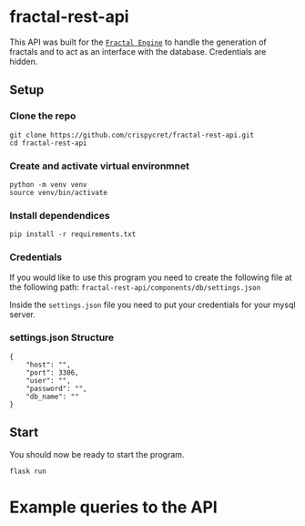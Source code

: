 # fractal-rest-api


This API was built for the [`Fractal Engine`](https://github.com/crispycret/fractal-webapp) to handle the generation of fractals and to act as an interface with the database.
Credentials are hidden.

## Setup

### Clone the repo
```
git clone https://github.com/crispycret/fractal-rest-api.git
cd fractal-rest-api
```

### Create and activate virtual environmnet
```
python -m venv venv
source venv/bin/activate
```

### Install dependendices
```
pip install -r requirements.txt
```

### Credentials
If you would like to use this program you need to create the following file at the following path: `fractal-rest-api/components/db/settings.json`

Inside the `settings.json` file you need to put your credentials for your mysql server.

### settings.json Structure
```
{
    "host": "",
    "port": 3306,
    "user": "",
    "password": "",
    "db_name": ""
}
```


## Start
You should now be ready to start the program.
```
flask run
```




# Example queries to the API

